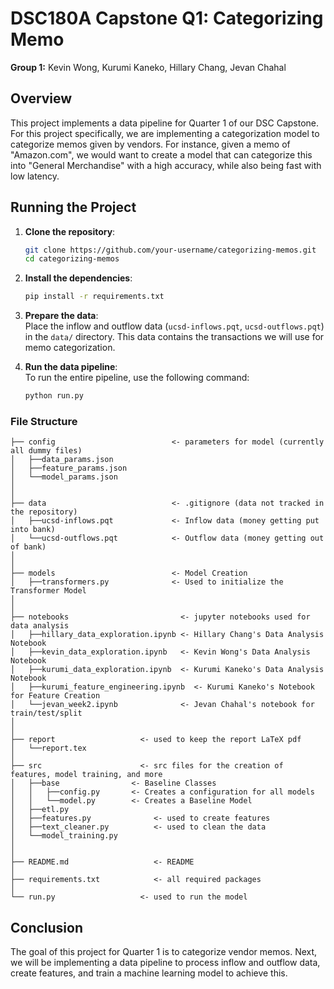 # DSC180A Capstone Q1: Categorizing Memo

**Group 1:** Kevin Wong, Kurumi Kaneko, Hillary Chang, Jevan Chahal

## Overview

This project implements a data pipeline for Quarter 1 of our DSC Capstone. For this project specifically, we are implementing a categorization model to categorize memos given by vendors. For instance, given a memo of "Amazon.com", we would want to create a model that can categorize this into "General Merchandise" with a high accuracy, while also being fast with low latency.

## Running the Project

1. **Clone the repository**:
    ```bash
    git clone https://github.com/your-username/categorizing-memos.git
    cd categorizing-memos
    ```

2. **Install the dependencies**:
    ```bash
    pip install -r requirements.txt
    ```

3. **Prepare the data**:  
    Place the inflow and outflow data (`ucsd-inflows.pqt`, `ucsd-outflows.pqt`) in the `data/` directory. This data contains the transactions we will use for memo categorization.

4. **Run the data pipeline**:  
    To run the entire pipeline, use the following command:
    ```bash
    python run.py
    ```

### File Structure

```
├── config                          <- parameters for model (currently all dummy files)
│   ├──data_params.json     
│   ├──feature_params.json
│   └──model_params.json
│
│
├── data                            <- .gitignore (data not tracked in the repository)
│   ├──ucsd-inflows.pqt             <- Inflow data (money getting put into bank)
│   └──ucsd-outflows.pqt            <- Outflow data (money getting out of bank)   
│
│
├── models                          <- Model Creation
│   ├──transformers.py              <- Used to initialize the Transformer Model
│
│
├── notebooks                         <- jupyter notebooks used for data analysis
│   ├──hillary_data_exploration.ipynb <- Hillary Chang's Data Analysis Notebook         
│   ├──kevin_data_exploration.ipynb   <- Kevin Wong's Data Analysis Notebook
│   ├──kurumi_data_exploration.ipynb  <- Kurumi Kaneko's Data Analysis Notebook
│   ├──kurumi_feature_engineering.ipynb  <- Kurumi Kaneko's Notebook for Feature Creation
│   └──jevan_week2.ipynb              <- Jevan Chahal's notebook for train/test/split
│
│
├── report                   <- used to keep the report LaTeX pdf
│   └──report.tex   
│
├── src                      <- src files for the creation of features, model training, and more
│   ├──base                <- Baseline Classes
│   │   ├──config.py       <- Creates a configuration for all models
│   │   └──model.py        <- Creates a Baseline Model
│   ├──etl.py         
│   ├──features.py              <- used to create features
│   ├──text_cleaner.py          <- used to clean the data 
│   └──model_training.py                     
│
│
├── README.md                   <- README
│
├── requirements.txt            <- all required packages
│
└── run.py                   <- used to run the model
```

## Conclusion
The goal of this project for Quarter 1 is to categorize vendor memos. Next, we will be implementing a data pipeline to process inflow and outflow data, create features, and train a machine learning model to achieve this.
